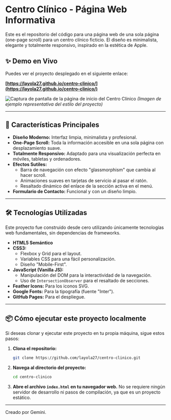 # Centro Clínico - Página Web Informativa

Este es el repositorio del código para una página web de una sola página (one-page scroll) para un centro clínico ficticio. El diseño es minimalista, elegante y totalmente responsivo, inspirado en la estética de Apple.

## ✨ Demo en Vivo

Puedes ver el proyecto desplegado en el siguiente enlace:

**[https://layola27.github.io/centro-clinico/](https://layola27.github.io/centro-clinico/)**

![Captura de pantalla de la página de inicio del Centro Clínico](https://images.unsplash.com/photo-1576091160550-2173dba999ef?w=1200&h=800&fit=crop)
*(Imagen de ejemplo representativa del estilo del proyecto)*

---

## 🚀 Características Principales

*   **Diseño Moderno:** Interfaz limpia, minimalista y profesional.
*   **One-Page Scroll:** Toda la información accesible en una sola página con desplazamiento suave.
*   **Totalmente Responsivo:** Adaptado para una visualización perfecta en móviles, tabletas y ordenadores.
*   **Efectos Sutiles:**
    *   Barra de navegación con efecto "glassmorphism" que cambia al hacer scroll.
    *   Animaciones suaves en tarjetas de servicio al pasar el ratón.
    *   Resaltado dinámico del enlace de la sección activa en el menú.
*   **Formulario de Contacto:** Funcional y con un diseño limpio.

---

## 🛠️ Tecnologías Utilizadas

Este proyecto fue construido desde cero utilizando únicamente tecnologías web fundamentales, sin dependencias de frameworks.

*   **HTML5 Semántico**
*   **CSS3:**
    *   Flexbox y Grid para el layout.
    *   Variables CSS para una fácil personalización.
    *   Diseño "Mobile-First".
*   **JavaScript (Vanilla JS):**
    *   Manipulación del DOM para la interactividad de la navegación.
    *   Uso de `IntersectionObserver` para el resaltado de secciones.
*   **Feather Icons:** Para los iconos SVG.
*   **Google Fonts:** Para la tipografía (fuente "Inter").
*   **GitHub Pages:** Para el despliegue.

---

## 📦 Cómo ejecutar este proyecto localmente

Si deseas clonar y ejecutar este proyecto en tu propia máquina, sigue estos pasos:

1.  **Clona el repositorio:**
    ```bash
    git clone https://github.com/layola27/centro-clinico.git
    ```

2.  **Navega al directorio del proyecto:**
    ```bash
    cd centro-clinico
    ```

3.  **Abre el archivo `index.html` en tu navegador web.**
    No se requiere ningún servidor de desarrollo ni pasos de compilación, ya que es un proyecto estático.

---

Creado por Gemini.
